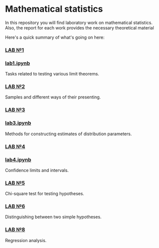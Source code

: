 # Mathematical statistics

In this repository you will find laboratory work on mathematical statistics. Also, the report for each work provides the necessary theoretical material

Here's a quick summary of what's going on here:

### [LAB №1](https://github.com/ALex2002Sim/MathStat/blob/main/%D0%A1%D0%B8%D0%BC%D0%B0%D0%BA%D0%BE%D0%B2%20%D0%9B%D0%A0%201%20(%D0%9C%D0%B0%D1%82%D0%A1%D1%82%D0%B0%D1%82).pdf)
### [lab1.ipynb](https://github.com/ALex2002Sim/MathStat/blob/main/lab1.ipynb)

Tasks related to testing various limit theorems.

### [LAB №2](https://github.com/ALex2002Sim/MathStat/blob/main/%D0%A1%D0%B8%D0%BC%D0%B0%D0%BA%D0%BE%D0%B2%20%D0%9B%D0%A0%202%20(%D0%9C%D0%B0%D1%82%D0%A1%D1%82%D0%B0%D1%82).pdf)

Samples and different ways of their presenting.

### [LAB №3](https://github.com/ALex2002Sim/MathStat/blob/main/%D0%A1%D0%B8%D0%BC%D0%B0%D0%BA%D0%BE%D0%B2%20%D0%9B%D0%A0%203%20(%D0%9C%D0%B0%D1%82%D0%A1%D1%82%D0%B0%D1%82).pdf)
### [lab3.ipynb](https://github.com/ALex2002Sim/MathStat/blob/main/lab3.ipynb)

Methods for constructing estimates of distribution parameters.

### [LAB №4](https://github.com/ALex2002Sim/MathStat/blob/main/%D0%A1%D0%B8%D0%BC%D0%B0%D0%BA%D0%BE%D0%B2%20%D0%9B%D0%A0%204%20(%D0%9C%D0%B0%D1%82%D0%A1%D1%82%D0%B0%D1%82).pdf)
### [lab4.ipynb](https://github.com/ALex2002Sim/MathStat/blob/main/lab4.ipynb)

Confidence limits and intervals.

### [LAB №5](https://github.com/ALex2002Sim/MathStat/blob/main/%D0%A1%D0%B8%D0%BC%D0%B0%D0%BA%D0%BE%D0%B2%20%D0%9B%D0%A0%205%20(%D0%9C%D0%B0%D1%82%D0%A1%D1%82%D0%B0%D1%82).pdf)

Chi-square test for testing hypotheses.

### [LAB №6](https://github.com/ALex2002Sim/MathStat/blob/main/%D0%A1%D0%B8%D0%BC%D0%B0%D0%BA%D0%BE%D0%B2%20%D0%9B%D0%A0%206%20(%D0%9C%D0%B0%D1%82%D0%A1%D1%82%D0%B0%D1%82).pdf)

Distinguishing between two simple hypotheses.

### [LAB №8](https://github.com/ALex2002Sim/MathStat/blob/main/%D0%A1%D0%B8%D0%BC%D0%B0%D0%BA%D0%BE%D0%B2%20%D0%9B%D0%A0%208%20(%D0%9C%D0%B0%D1%82%D0%A1%D1%82%D0%B0%D1%82).pdf)

Regression analysis.

